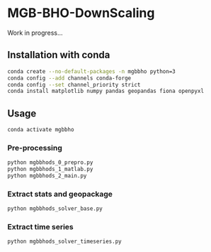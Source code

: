 # MGB-BHO-DownScaling

Work in progress...


## Installation with conda

```bash
conda create --no-default-packages -n mgbbho python=3
conda config --add channels conda-forge
conda config --set channel_priority strict
conda install matplotlib numpy pandas geopandas fiona openpyxl
```


## Usage
```bash
conda activate mgbbho
```
### Pre-processing
```bash
python mgbbhods_0_prepro.py
python mgbbhods_1_matlab.py
python mgbbhods_2_main.py
```

### Extract stats and geopackage
```bash
python mgbbhods_solver_base.py
```

### Extract time series
```bash
python mgbbhods_solver_timeseries.py
